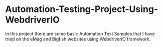 # Automation-Testing-Project-Using-WebdriverIO
In this project there are some basic Automation Test Samples that I have tried on the eMag and Bigfish websites using WebdriverIO framework.
